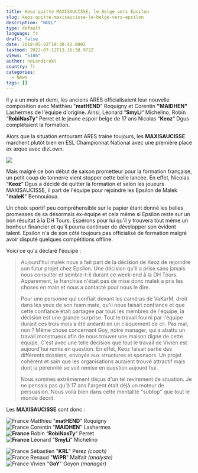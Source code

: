 ```yaml
---
title: Keoz quitte MAXISAUCISSE, le Belge vers Epsilon
slug: keoz-quitte-maxisaucisse-le-belge-vers-epsilon
description: "NULL"
type: default
language: fr
draft: false
date: 2018-05-22T19:30:42.000Z
lastmod: 2022-07-12T13:16:38.972Z
views: "5186"
author: neLendirekt
country: fr
categories:
  - News
tags: []
---
```

Il y a un mois et demi, les anciens ARES officialisaient leur nouvelle composition avec Matthieu "**matHEND**" Roquigny et Corentin **"MAIDHEN"** Lashermes de l'équipe d'origine. Ainsi, Léonard “**SmyLi**“ Michelino, Robin “**RobiNasTy**“ Perret et le jeune espoir belge de 17 ans Nicolas “**Keoz**“ Dgus complétaient la formation. 

Alors que la situation entourant ARES traine toujours, les **MAXISAUCISSE** marchent plutôt bien en ESL Championnat National avec une première place ex æquo avec dizLown.

![](/images/articles/5b0456df0ee30/images/6aqdbwGV98sXCNY2ZtqDMum24luwfpgKhOpRdhMh.jpeg)

Mais malgré ce bon début de saison prometteur pour la formation française, un petit coup de tonnerre vient stopper cette belle lancée. En effet, Nicolas “**Keoz**“ Dgus a décidé de quitter la formation et selon les joueurs MAXISAUCISSE, il part de l'équipe pour rejoindre les Epsilon de Malek "**maleK**" Bennouioua. 

Un choix sportif peu compréhensible sur le papier étant donné les belles promesses de sa désormais ex-équipe et cela même si Epsilon reste sur un bon résultat à la DH Tours. Espérons pour lui qu'il y trouvera tout même un bonheur financier et qu'il pourra continuer de développer son évident talent. Epsilon n'a de son côté toujours pas officialisé de formation malgré avoir disputé quelques compétitions offline.

Voici ce qu'a déclaré l'équipe :

> Aujourd'hui malek nous a fait part de la décision de Keoz de rejoindre son futur projet chez Epsilon. Une décision qu'il a prise sans jamais nous consulter et semble-t-il durant ce week-end à la DH Tours. Apparement, la franchise n'était pas de mise donc malek a pris les choses en main et nous a contacté pour nous le dire.
> 
> Pour une personne qui confiait devant les caméras de VaKarM, droit dans les yeux de son team mate, qu'il nous faisait confiance et que cette confiance était partagée par tous les membres de l'équipe, la décision est une grande surprise. Tout le travail fourni par l'équipe durant ces trois mois a été anéanti en un claquement de cil. Pas mal, non ? Même chose concernant Goy, notre manager, qui a abattu un travail monstrueux afin de nous trouver une maison digne de cette équipe. C'est avec une telle décision que tout le travail de Vivien est aujourd'hui remis en question. En effet, Keoz faisait partie des différents dossiers, envoyés aux structures et sponsors. Un projet cohérent et sain que les organisations auraient trouvé attractif mais dont la pérennité se voit remise en question aujourd'hui. 
> 
> Nous sommes extrêmement déçus d'un tel revirement de situation. Je ne pensais pas qu'à 17 ans l'argent était déjà un moteur de persuasion. Nous voilà bien dans cette mentalité "subtop" que tout le monde décrit.

Les **MAXISAUCISSE** sont donc : 

![France](/images/countries/fr.svg)⁠ Matthieu "**matHEND**" Roquigny  
![France](/images/countries/fr.svg)⁠ Corentin "**MAIDHEN**" Lashermes  
**![France](/images/countries/fr.svg)⁠** Robin “**RobiNasTy**“ Perret  
**![France](/images/countries/fr.svg)⁠** Léonard “**SmyLi**“ Michelino

![France](/images/countries/fr.svg)⁠ Sébastien "**KRL**" Pérez _(coach)_  
![France](/images/countries/fr.svg)⁠ Renaud "**WiPR**" Malfait _(analyste)_  
![France](/images/countries/fr.svg)⁠ Vivien "**GoY**" Goyon _(manager)_
